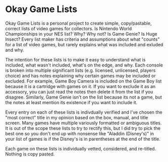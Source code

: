 # Okay Game Lists
Okay Game Lists is a personal project to create simple, copy/pastable, correct lists of video games for collectors. Is Nintendo World Championships in your NES list? Why? Why not? Is Game Genie? Is Huge Insect? Every list maker has criteria and assumptions about what "counts" for a list of video games, but rarely explains what was included and exluded and why.

The intention for these lists is to make it easy to understand what is included, what wasn't included, what's on the edge, and why. Each console is broken into multiple significant lists (e.g. licensed, unlicensed, players choice) and has notes explaining why certain games may be included or excluded. For example, Game Boy Camera is included on the Game Boy list because it is a cartridge with games on it. If you want to exclude it as an accessory, you can just read the notes then delete it from the list if you disagree. Similarly, Game Genie isn't on the list because its not a game, but the notes at least mention its existence if you want to include it.

Every entry on each of these lists is indivdually verified and I've chosen the "most correct" title in my opinion based on the box, manual, and title screen. Many games have multiple variously formatted or ambiguous titles. It is out of the scope these lists to try to rectify this, but I did try to pick the best one so you don't end up with nonsense like "Aladdin (Disney's)" in your list of games is if the Disney's is in parentheses at the end of the title.

Each game on these lists is individually vetted, considered, and re-titled. Nothing is copy pasted.
